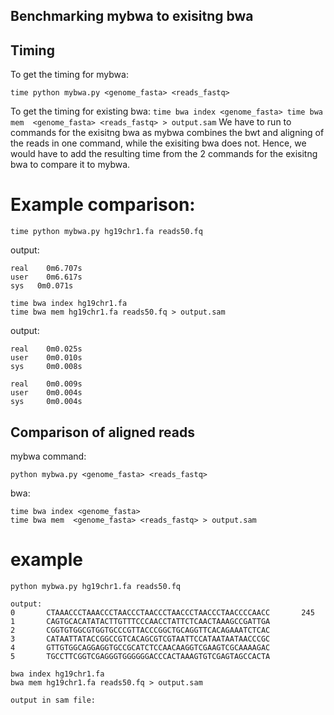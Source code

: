 ## Benchmarking mybwa to exisitng bwa 

## Timing 
To get the timing for mybwa: 
```
time python mybwa.py <genome_fasta> <reads_fastq>
```
To get the timing for existing bwa: 
``
time bwa index <genome_fasta>
time bwa mem  <genome_fasta> <reads_fastq> > output.sam
``
We have to run to commands for the exisitng bwa as mybwa combines the bwt and aligning of the reads in one command, while the exisiting bwa does not. Hence, we would have to add the resulting time from the 2 commands for the exisitng bwa to compare it to mybwa.

# Example comparison: 
```
time python mybwa.py hg19chr1.fa reads50.fq
```
output: 
```
real    0m6.707s
user    0m6.617s
sys   0m0.071s
```
```
time bwa index hg19chr1.fa
time bwa mem hg19chr1.fa reads50.fq > output.sam
```
output: 
```
real    0m0.025s
user    0m0.010s
sys     0m0.008s

real    0m0.009s
user    0m0.004s
sys     0m0.004s
```
## Comparison of aligned reads
mybwa command: 
```
python mybwa.py <genome_fasta> <reads_fastq>
```
bwa: 
```
time bwa index <genome_fasta>
time bwa mem  <genome_fasta> <reads_fastq> > output.sam
```

# example 
```
python mybwa.py hg19chr1.fa reads50.fq

output: 
0       CTAAACCCTAAACCCTAACCCTAACCCTAACCCTAACCCTAACCCCAACC       245
1       CAGTGCACATATACTTGTTTCCCAACCTATTCTCAACTAAAGCCGATTGA
2       CGGTGTGGCGTGGTGCCCGTTACCCGGCTGCAGGTTCACAGAAATCTCAC
3       CATAATTATACCGGCCGTCACAGCGTCGTAATTCCATAATAATAACCCGC
4       GTTGTGGCAGGAGGTGCCGCATCTCCAACAAGGTCGAAGTCGCAAAAGAC
5       TGCCTTCGGTCGAGGGTGGGGGGACCCACTAAAGTGTCGAGTAGCCACTA

```
```
bwa index hg19chr1.fa
bwa mem hg19chr1.fa reads50.fq > output.sam

output in sam file: 

```






